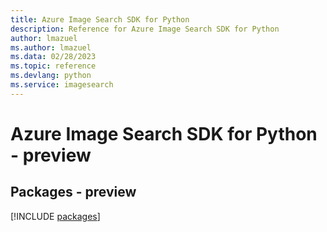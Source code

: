 ```yaml
---
title: Azure Image Search SDK for Python
description: Reference for Azure Image Search SDK for Python
author: lmazuel
ms.author: lmazuel
ms.data: 02/28/2023
ms.topic: reference
ms.devlang: python
ms.service: imagesearch
---
```

# Azure Image Search SDK for Python - preview
## Packages - preview
[!INCLUDE [packages](image-search-index.md)]